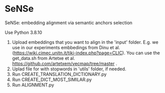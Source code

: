 # SeNSe
SeNSe: embedding alignment via semantic anchors selection

Use Python 3.8.10

1. Upload embeddings that you want to align in the 'input' folder. E.g. we use in our experiments embbedings from Dinu et al. (https://wiki.cimec.unitn.it/tiki-index.php?page=CLIC). You can use the get_data.sh from Artetxe et al. https://github.com/artetxem/vecmap/tree/master .
2. Uplad file for with stopwords in 'utils' folder, if needed.
3. Run CREATE_TRANSLATION_DICTIONARY.py
4. Run CREATE_DICT_MOST_SIMILAR.py
5. Run ALIGNMENT.py
